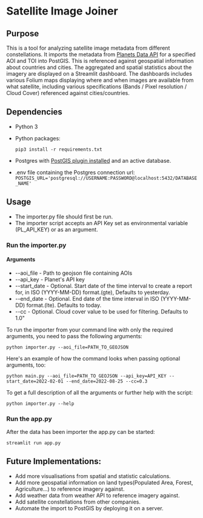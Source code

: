 # Satellite Image Joiner

## Purpose
This is a tool for analyzing satellite image metadata from different constellations. It imports the metadata from [Planets Data API](https://developers.planet.com/docs/apis/data/) for a specified AOI and TOI into PostGIS. This is referenced against geospatial information about countries and cities. 
The aggregated and spatial statistics about the imagery are displayed on a Streamlit dashboard.  The dashboards includes various Folium maps displaying where and when images are available from what satellite, including various specifications (Bands / Pixel resolution / Cloud Cover) referenced against cities/countries. 


## Dependencies

* Python 3
* Python packages:

      pip3 install -r requirements.txt

* Postgres with [PostGIS plugin installed](https://postgis.net/install/) and an active database.

* .env file containing the Postgres connection url: 
```POSTGIS_URL='postgresql://USERNAME:PASSWORD@localhost:5432/DATABASE_NAME'```

## Usage

* The importer.py file should first be run.
* The importer script accepts an API Key set as environmental variable (PL_API_KEY) or as an argument. 

### Run the importer.py
#### Arguments 
* --aoi_file -  Path to geojson file containing AOIs
* --api_key - Planet's API key
* --start_date - Optional. Start date of the time interval to create a report for, in ISO (YYYY-MM-DD) format.(gte), Defaults to yesterday.
* --end_date - Optional. End date of the time interval in ISO (YYYY-MM-DD) format.(lte). Defaults to today.
* --cc - Optional. Cloud cover value to be used for filtering. Defaults to 1.0"

To run the importer from your command line with only the required arguments, you need to pass the following arguments:

```
python importer.py --aoi_file=PATH_TO_GEOJSON
```

Here's an example of how the command looks when passing optional arguments, too:

```
python main.py --aoi_file=PATH_TO_GEOJSON --api_key=API_KEY --start_date=2022-02-01 --end_date=2022-08-25 --cc=0.3
```

To get a full description of all the arguments or further help with the script:

```
python importer.py --help
```

### Run the app.py
After the data has been importer the app.py can be started:

```
streamlit run app.py
```

## Future Implementations:
- Add more visualisations from spatial and statistic calculations.
- Add more geospatial information on land types(Populated Area, Forest, Agriculture...) to reference imagery against.
- Add weather data from weather API to reference imagery against.
- Add satellite constellations from other companies.
- Automate the import to PostGIS by deploying it on a server.

